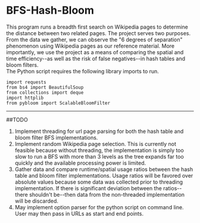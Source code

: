 # BFS-Hash-Bloom

This program runs a breadth first search on Wikipedia pages to determine the distance between two related pages. The project serves two purposes. From the data we gather, we can observe the "6 degrees of separation" phenomenon using Wikipedia pages as our reference material. More importantly, we use the project as a means of comparing the spatial and time efficiency--as well as the risk of false negatives--in hash tables and bloom filters.  
The Python script requires the following library imports to run.   

<pre><code>import requests  
from bs4 import BeautifulSoup  
from collections import deque  
import httplib  
from pybloom import ScalableBloomFilter</code></pre>
---
##TODO
1.  Implement threading for url page parsing for both the hash table and bloom filter BFS implementations. 
2.  Implement random Wikipedia page selection. This is currently not feasible because without threading, the implementation is simply too slow to run a BFS with more than 3 levels as the tree expands far too quickly and the available processing power is limited. 
3.  Gather data and compare runtime/spatial usage ratios between the hash table and bloom filter implementations. Usage ratios will be favored over absolute values because some data was collected prior to threading implementation. If there is significant deviation between the ratios--there shouldn't be--then data from the non-threaded implementation will be discarded. 
4.  May implement option parser for the python script on command line. User may then pass in URLs as start and end points.
